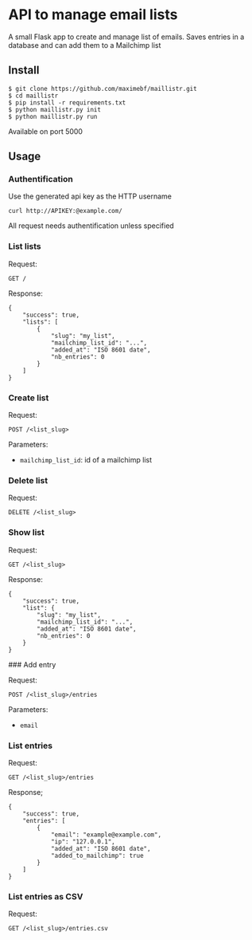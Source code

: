 # API to manage email lists

A small Flask app to create and manage list of emails.
Saves entries in a database and can add them to a Mailchimp list

## Install

    $ git clone https://github.com/maximebf/maillistr.git
    $ cd maillistr
    $ pip install -r requirements.txt
    $ python maillistr.py init
    $ python maillistr.py run

Available on port 5000

## Usage

### Authentification

Use the generated api key as the HTTP username

    curl http://APIKEY:@example.com/

All request needs authentification unless specified

### List lists

Request:

    GET /

Response:

    {
        "success": true,
        "lists": [
            {
                "slug": "my_list",
                "mailchimp_list_id": "...",
                "added_at": "ISO 8601 date",
                "nb_entries": 0
            }
        ]
    }

### Create list

Request:

    POST /<list_slug>

Parameters:

 - `mailchimp_list_id`: id of a mailchimp list

### Delete list

Request:
    
    DELETE /<list_slug>

### Show list

Request:

    GET /<list_slug>

Response:

    {
        "success": true,
        "list": {
            "slug": "my_list",
            "mailchimp_list_id": "...",
            "added_at": "ISO 8601 date",
            "nb_entries": 0
        }
    }

### Add entry

Request:

    POST /<list_slug>/entries

Parameters:

 - `email`

### List entries

Request:

    GET /<list_slug>/entries

Response;

    {
        "success": true,
        "entries": [
            {
                "email": "example@example.com",
                "ip": "127.0.0.1",
                "added_at": "ISO 8601 date",
                "added_to_mailchimp": true
            }
        ]
    }

### List entries as CSV

Request:

    GET /<list_slug>/entries.csv